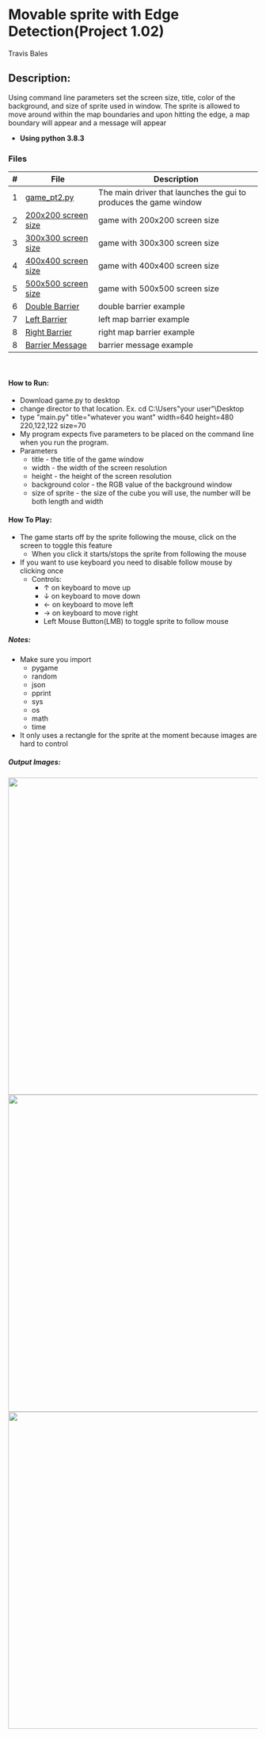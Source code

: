 # Movable sprite with Edge Detection(Project 1.02)
Travis Bales

## Description:
Using command line parameters set the screen size, title, color of the background, and size of sprite used in window.
The sprite is allowed to move around within the map boundaries and upon hitting the edge, a map boundary will appear and a message will appear
<br>
- **Using python 3.8.3**

### Files

|   #   | File            | Description                                        |
| :---: | --------------- | -------------------------------------------------- |
|1| [game_pt2.py](https://github.com/travisbales2304/4443-2D-PyGame-Bales/blob/master/Assignments/P1.02/game_pt2.py) |The main driver that launches the gui to produces the game window|
|2|[200x200 screen size](https://github.com/travisbales2304/4443-2D-PyGame-Bales/blob/master/Assignments/P1.02/200x200.png)|game with 200x200 screen size|
|3|[300x300 screen size](https://github.com/travisbales2304/4443-2D-PyGame-Bales/blob/master/Assignments/P1.02/300x300.png)|game with 300x300 screen size|
|4|[400x400 screen size](https://github.com/travisbales2304/4443-2D-PyGame-Bales/blob/master/Assignments/P1.02/300x300.png)|game with 400x400 screen size|
|5|[500x500 screen size](https://github.com/travisbales2304/4443-2D-PyGame-Bales/blob/master/Assignments/P1.02/500x500.png)|game with 500x500 screen size|
|6|[Double Barrier](https://github.com/travisbales2304/4443-2D-PyGame-Bales/blob/master/Assignments/P1.02/DoubleBarrier.png)|double barrier example|
|7|[Left Barrier](https://github.com/travisbales2304/4443-2D-PyGame-Bales/blob/master/Assignments/P1.02/LeftBarrier.png)|left map barrier example|
|8|[Right Barrier](https://github.com/travisbales2304/4443-2D-PyGame-Bales/blob/master/Assignments/P1.02/rightBarrier.png)|right map barrier example|
|8|[Barrier Message](https://github.com/travisbales2304/4443-2D-PyGame-Bales/blob/master/Assignments/P1.02/barrierMessage.png)|barrier message example|


<br>

#### How to Run:
  - Download game.py to desktop
  - change director to that location. Ex. cd C:\Users\"your user"\Desktop
  - type "main.py" title="whatever you want" width=640 height=480 220,122,122 size=70
  - My program expects five parameters to be placed on the command line when you run the program.
  - Parameters
    - title - the title of the game window
    - width - the width of the screen resolution
    - height - the height of the screen resolution
    - background color - the RGB value of the background window
    - size of sprite - the size of the cube you will use, the number will be both length and width
 #### How To Play:
   - The game starts off by the sprite following the mouse, click on the screen to toggle this feature
     - When you click it starts/stops the sprite from following the mouse
   - If you want to use keyboard you need to disable follow mouse by clicking once
     - Controls:
       - ↑ on keyboard to move up
       - ↓ on keyboard to move down
       - ← on keyboard to move left
       - → on keyboard to move right
       - Left Mouse Button(LMB) to toggle sprite to follow mouse
  
##### Notes:
  - Make sure you import
    - pygame
    - random
    - json
    - pprint
    - sys
    - os
    - math
    - time
  - It only uses a rectangle for the sprite at the moment because images are hard to control
    
   ##### Output Images:
   <img src="Shot1.png" width="640">
   <img src="shot2.png" width="640">
   <img src="shot3.png" width="640">

